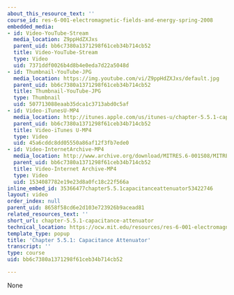 ```yaml
---
about_this_resource_text: ''
course_id: res-6-001-electromagnetic-fields-and-energy-spring-2008
embedded_media:
- id: Video-YouTube-Stream
  media_location: Z9ppHdZXJxs
  parent_uid: bb6c7380a1371298f61ceb34b714cb52
  title: Video-YouTube-Stream
  type: Video
  uid: 7371ddf0026b4d8b4e0eda7d22a5048d
- id: Thumbnail-YouTube-JPG
  media_location: https://img.youtube.com/vi/Z9ppHdZXJxs/default.jpg
  parent_uid: bb6c7380a1371298f61ceb34b714cb52
  title: Thumbnail-YouTube-JPG
  type: Thumbnail
  uid: 507713088eaab35dca1c3713abd0c5af
- id: Video-iTunesU-MP4
  media_location: http://itunes.apple.com/us/itunes-u/chapter-5.5.1-capacitance/id538892150?i=117216748
  parent_uid: bb6c7380a1371298f61ceb34b714cb52
  title: Video-iTunes U-MP4
  type: Video
  uid: 45a6cddc8dd05550a86af12f3fb7ede0
- id: Video-InternetArchive-MP4
  media_location: http://www.archive.org/download/MITRES.6-001S08/MITRES6_001S08_5-5-1_300k.mp4
  parent_uid: bb6c7380a1371298f61ceb34b714cb52
  title: Video-Internet Archive-MP4
  type: Video
  uid: 1534087782e19e23d8a0fc18c22f566a
inline_embed_id: 35366477chapter5.5.1capacitanceattenuator53422746
layout: video
order_index: null
parent_uid: 8658f58cd6e2d103e723926b9acead81
related_resources_text: ''
short_url: chapter-5.5.1-capacitance-attenuator
technical_location: https://ocw.mit.edu/resources/res-6-001-electromagnetic-fields-and-energy-spring-2008/chapter-5/chapter-5.5.1-capacitance-attenuator
template_type: popup
title: 'Chapter 5.5.1: Capacitance Attenuator'
transcript: ''
type: course
uid: bb6c7380a1371298f61ceb34b714cb52

---
```

None